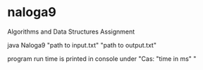 # naloga9
Algorithms and Data Structures Assignment

java Naloga9 "path to input.txt" "path to output.txt"

program run time is printed in console under "Cas: "time in ms" "
